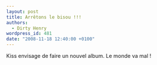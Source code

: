 ```yaml
---
layout: post
title: Arrêtons le bisou !!!
authors:
  - Dirty Henry
wordpress_id: 481
date: "2008-11-18 12:40:00 +0100"
---
```


Kiss envisage de faire un nouvel album. Le monde va mal !
